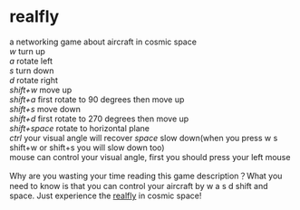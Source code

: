 # realfly
a networking game about aircraft in cosmic space  
*w*  turn up  
*a*  rotate left  
*s*  turn down  
*d*  rotate right  
*shift+w*  move up  
*shift+a*  first rotate to 90 degrees then move up  
*shift+s*  move down  
*shift+d*  first rotate to 270 degrees then move up  
*shift+space*  rotate to horizontal plane  
*ctrl*  your visual angle will recover
*space*  slow down(when you press w s shift+w or shift+s you will slow down too)  
mouse can control your visual angle, first you should press your left mouse  
  
Why are you wasting your time reading this game description？What you need to know is that you can control your aircraft by w a s d shift and space. Just experience the [realfly](http://112.74.92.230:3000) in cosmic space!   



